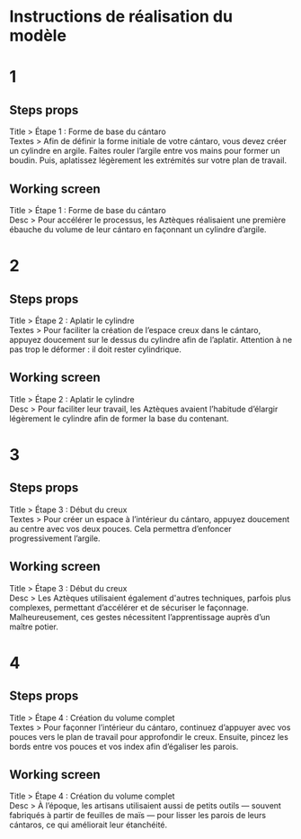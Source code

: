 # Instructions de réalisation du modèle

# 1

## Steps props

Title > Étape 1 : Forme de base du cántaro  
Textes > Afin de définir la forme initiale de votre cántaro, vous devez créer un cylindre en argile. Faites rouler l’argile entre vos mains pour former un boudin. Puis, aplatissez légèrement les extrémités sur votre plan de travail.

## Working screen

Title > Étape 1 : Forme de base du cántaro  
Desc > Pour accélérer le processus, les Aztèques réalisaient une première ébauche du volume de leur cántaro en façonnant un cylindre d’argile.

# 2

## Steps props

Title > Étape 2 : Aplatir le cylindre  
Textes > Pour faciliter la création de l’espace creux dans le cántaro, appuyez doucement sur le dessus du cylindre afin de l’aplatir. Attention à ne pas trop le déformer : il doit rester cylindrique.

## Working screen

Title > Étape 2 : Aplatir le cylindre  
Desc > Pour faciliter leur travail, les Aztèques avaient l’habitude d’élargir légèrement le cylindre afin de former la base du contenant.

# 3

## Steps props

Title > Étape 3 : Début du creux  
Textes > Pour créer un espace à l’intérieur du cántaro, appuyez doucement au centre avec vos deux pouces. Cela permettra d’enfoncer progressivement l’argile.

## Working screen

Title > Étape 3 : Début du creux  
Desc > Les Aztèques utilisaient également d'autres techniques, parfois plus complexes, permettant d’accélérer et de sécuriser le façonnage. Malheureusement, ces gestes nécessitent l’apprentissage auprès d’un maître potier.

# 4

## Steps props

Title > Étape 4 : Création du volume complet  
Textes > Pour façonner l’intérieur du cántaro, continuez d’appuyer avec vos pouces vers le plan de travail pour approfondir le creux. Ensuite, pincez les bords entre vos pouces et vos index afin d’égaliser les parois.

## Working screen

Title > Étape 4 : Création du volume complet  
Desc > À l’époque, les artisans utilisaient aussi de petits outils — souvent fabriqués à partir de feuilles de maïs — pour lisser les parois de leurs cántaros, ce qui améliorait leur étanchéité.

